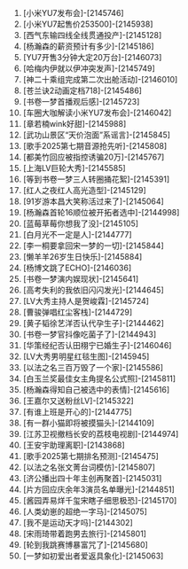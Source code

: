 
1. [小米YU7发布会]-[2145746]
1. [小米YU7起售价253500]-[2145938]
1. [西气东输四线全线贯通投产]-[2145128]
1. [杨瀚森的薪资预计有多少]-[2145186]
1. [YU7开售3分钟大定20万台]-[2146073]
1. [哈梅内伊就以伊冲突发声]-[2145749]
1. [神二十乘组完成第二次出舱活动]-[2146010]
1. [苍兰诀2动画定档718]-[2145486]
1. [书卷一梦首播观后感]-[2145723]
1. [车圈大咖解读小米YU7发布会]-[2146042]
1. [章若楠wink好甜]-[2145988]
1. [武功山景区“天价泡面”系谣言]-[2145845]
1. [歌手2025第七期音源抢先听]-[2145808]
1. [都美竹回应被指控诱骗20万]-[2145767]
1. [上海LV巨轮大秀]-[2145585]
1. [等到书卷一梦三人转圈捅花絮]-[2145391]
1. [红人之夜红人高光造型]-[2145129]
1. [91岁游本昌大笑称活过来了]-[2145064]
1. [杨瀚森首轮16顺位被开拓者选中]-[2144998]
1. [蓝莓草莓你想我了没]-[2145105]
1. [白月光不一定是人]-[2144777]
1. [李一桐要拿回宋一梦的一切]-[2145844]
1. [懒羊羊26岁生日快乐]-[2145884]
1. [杨博文跳了ECHO]-[2146036]
1. [书卷一梦演内娱现状]-[2145641]
1. [高考失利的我依旧闪闪发光]-[2144645]
1. [LV大秀主持人是贺峻霖]-[2145724]
1. [曹骏弹唱红尘客栈]-[2144729]
1. [黄子韬徐艺洋否认代孕生子]-[2144462]
1. [书卷一梦官抖像吃菌子了]-[2144943]
1. [华策经纪否认田栩宁已婚生子]-[2146046]
1. [LV大秀男明星红毯生图]-[2145945]
1. [以法之名三百万毁了一个家]-[2145586]
1. [白玉兰奖最佳女主角提名公式照]-[2145811]
1. [杨瀚森得知自己被选中的表情]-[2145616]
1. [王嘉尔又送粉丝LV]-[2145322]
1. [有谁上班是开心的]-[2144775]
1. [有一群小猫即将被摸猫头]-[2144109]
1. [江苏卫视撤档长安的荔枝电视剧]-[2144974]
1. [王安宇助理离职]-[2143868]
1. [歌手2025第七期排名预测]-[2145475]
1. [以法之名张文菁台词模仿]-[2145807]
1. [济公播出四十年主创再聚首]-[2145031]
1. [片方回应庆余年3演员名单曝光]-[2144851]
1. [酱园弄易烊千玺宋瞎子细思极恐]-[2145170]
1. [人类幼崽的超绝一字马]-[2145075]
1. [我不是运动天才吗]-[2144302]
1. [宋雨琦带着跑男去旅行]-[2145801]
1. [轮到我跳赛博暴富咒了]-[2145680]
1. [一梦如初爱出者爱返具象化]-[2145063]
